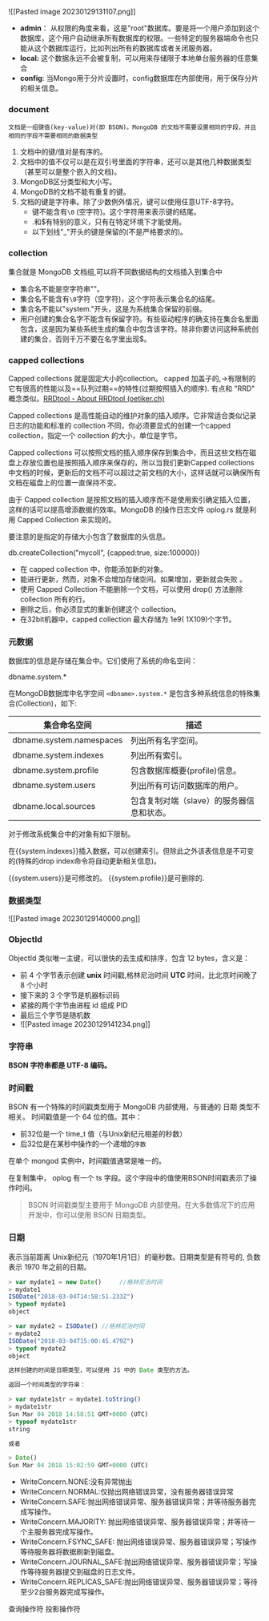 ![[Pasted image 20230129131107.png]]

-   **admin**： 从权限的角度来看，这是"root"数据库。要是将一个用户添加到这个数据库，这个用户自动继承所有数据库的权限。一些特定的服务器端命令也只能从这个数据库运行，比如列出所有的数据库或者关闭服务器。
-   **local:** 这个数据永远不会被复制，可以用来存储限于本地单台服务器的任意集合
-   **config**: 当Mongo用于分片设置时，config数据库在内部使用，用于保存分片的相关信息。

### document 
	文档是一组键值(key-value)对(即 BSON)。MongoDB 的文档不需要设置相同的字段，并且相同的字段不需要相同的数据类型

1.  文档中的键/值对是有序的。
2.  文档中的值不仅可以是在双引号里面的字符串，还可以是其他几种数据类型（甚至可以是整个嵌入的文档)。
3.  MongoDB区分类型和大小写。
4.  MongoDB的文档不能有重复的键。
5.  文档的键是字符串。除了少数例外情况，键可以使用任意UTF-8字符。
	-   键不能含有`\0` (空字符)。这个字符用来表示键的结尾。
	-   .和$有特别的意义，只有在特定环境下才能使用。
	-   以下划线"_"开头的键是保留的(不是严格要求的)。

### collection
集合就是 MongoDB 文档组,可以将不同数据结构的文档插入到集合中
-   集合名不能是空字符串""。
-   集合名不能含有`\0`字符（空字符)，这个字符表示集合名的结尾。
-   集合名不能以"system."开头，这是为系统集合保留的前缀。
-   用户创建的集合名字不能含有保留字符。有些驱动程序的确支持在集合名里面包含，这是因为某些系统生成的集合中包含该字符。除非你要访问这种系统创建的集合，否则千万不要在名字里出现$。

### capped collections

Capped collections 就是固定大小的collection。
	capped 加盖子的,->有限制的
它有很高的性能以及==队列过期==的特性(过期按照插入的顺序). 有点和 "RRD" 概念类似。[RRDtool - About RRDtool (oetiker.ch)](https://oss.oetiker.ch/rrdtool/)

Capped collections 是高性能自动的维护对象的插入顺序。它非常适合类似记录日志的功能和标准的 collection 不同，你必须要显式的创建一个capped collection，指定一个 collection 的大小，单位是字节。

Capped collections 可以按照文档的插入顺序保存到集合中，而且这些文档在磁盘上存放位置也是按照插入顺序来保存的，所以当我们更新Capped collections 中文档的时候，更新后的文档不可以超过之前文档的大小，这样话就可以确保所有文档在磁盘上的位置一直保持不变。

由于 Capped collection 是按照文档的插入顺序而不是使用索引确定插入位置，这样的话可以提高增添数据的效率。MongoDB 的操作日志文件 oplog.rs 就是利用 Capped Collection 来实现的。

要注意的是指定的存储大小包含了数据库的头信息。

db.createCollection("mycoll", {capped:true, size:100000})

-   在 capped collection 中，你能添加新的对象。
-   能进行更新，然而，对象不会增加存储空间。如果增加，更新就会失败 。
-   使用 Capped Collection 不能删除一个文档，可以使用 drop() 方法删除 collection 所有的行。
-   删除之后，你必须显式的重新创建这个 collection。
-   在32bit机器中，capped collection 最大存储为 1e9( 1X109)个字节。


### 元数据

数据库的信息是存储在集合中。它们使用了系统的命名空间：

dbname.system.*

在MongoDB数据库中名字空间 `<dbname>.system.*` 是包含多种系统信息的特殊集合(Collection)，如下:

集合命名空间 | 描述
--- | ---
dbname.system.namespaces | 列出所有名字空间。
dbname.system.indexes | 列出所有索引。
dbname.system.profile | 包含数据库概要(profile)信息。
dbname.system.users | 列出所有可访问数据库的用户。
dbname.local.sources | 包含复制对端（slave）的服务器信息和状态。

对于修改系统集合中的对象有如下限制。

在{{system.indexes}}插入数据，可以创建索引。但除此之外该表信息是不可变的(特殊的drop index命令将自动更新相关信息)。

{{system.users}}是可修改的。 {{system.profile}}是可删除的.

### 数据类型

![[Pasted image 20230129140000.png]]
### ObjectId

ObjectId 类似唯一主键，可以很快的去生成和排序，包含 12 bytes，含义是：

-   前 4 个字节表示创建 **unix** 时间戳,格林尼治时间 **UTC** 时间，比北京时间晚了 8 个小时
-   接下来的 3 个字节是机器标识码
-   紧接的两个字节由进程 id 组成 PID
-   最后三个字节是随机数
- ![[Pasted image 20230129141234.png]]

### 字符串

**BSON 字符串都是 UTF-8 编码。**

### 时间戳

BSON 有一个特殊的时间戳类型用于 MongoDB 内部使用，与普通的 日期 类型不相关。 时间戳值是一个 64 位的值。其中：

-   前32位是一个 time_t 值（与Unix新纪元相差的秒数）
-   后32位是在某秒中操作的一个递增的`序数`

在单个 mongod 实例中，时间戳值通常是唯一的。

在复制集中， oplog 有一个 ts 字段。这个字段中的值使用BSON时间戳表示了操作时间。

> BSON 时间戳类型主要用于 MongoDB 内部使用。在大多数情况下的应用开发中，你可以使用 BSON 日期类型。

### 日期

表示当前距离 Unix新纪元（1970年1月1日）的毫秒数。日期类型是有符号的, 负数表示 1970 年之前的日期。
```js
> var mydate1 = new Date()     //格林尼治时间
> mydate1
ISODate("2018-03-04T14:58:51.233Z")
> typeof mydate1
object

> var mydate2 = ISODate() //格林尼治时间
> mydate2
ISODate("2018-03-04T15:00:45.479Z")
> typeof mydate2
object

这样创建的时间是日期类型，可以使用 JS 中的 Date 类型的方法。

返回一个时间类型的字符串：

> var mydate1str = mydate1.toString()
> mydate1str
Sun Mar 04 2018 14:58:51 GMT+0000 (UTC) 
> typeof mydate1str
string

或者

> Date()
Sun Mar 04 2018 15:02:59 GMT+0000 (UTC)

```

-   WriteConcern.NONE:没有异常抛出
-   WriteConcern.NORMAL:仅抛出网络错误异常，没有服务器错误异常
-   WriteConcern.SAFE:抛出网络错误异常、服务器错误异常；并等待服务器完成写操作。
-   WriteConcern.MAJORITY: 抛出网络错误异常、服务器错误异常；并等待一个主服务器完成写操作。
-   WriteConcern.FSYNC_SAFE: 抛出网络错误异常、服务器错误异常；写操作等待服务器将数据刷新到磁盘。
-   WriteConcern.JOURNAL_SAFE:抛出网络错误异常、服务器错误异常；写操作等待服务器提交到磁盘的日志文件。
-   WriteConcern.REPLICAS_SAFE:抛出网络错误异常、服务器错误异常；等待至少2台服务器完成写操作。

查询操作符
投影操作符